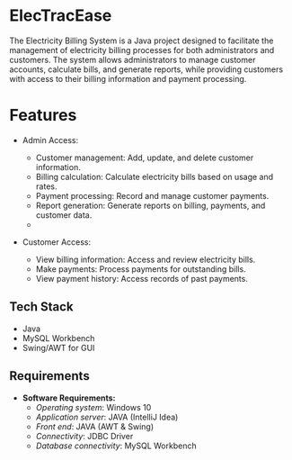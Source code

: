 # ElecTracEase

The Electricity Billing System is a Java project designed to facilitate the management of electricity billing processes for both administrators and customers. The system allows administrators to manage customer accounts, calculate bills, and generate reports, while providing customers with access to their billing information and payment processing.

# Features


- Admin Access:

  - Customer management: Add, update, and delete customer information.
  - Billing calculation: Calculate electricity bills based on usage and rates.
  - Payment processing: Record and manage customer payments.
  - Report generation: Generate reports on billing, payments, and customer data.
  - 
- Customer Access:

  - View billing information: Access and review electricity bills.
  - Make payments: Process payments for outstanding bills.
  - View payment history: Access records of past payments.



## Tech Stack

- Java
- MySQL Workbench
- Swing/AWT for GUI



## Requirements

- **Software Requirements:**	
    - *Operating system*: Windows 10
    - *Application server*: JAVA (IntelliJ Idea)
    - *Front end*:	JAVA (AWT & Swing)
    - *Connectivity*: JDBC Driver
    - *Database connectivity*: MySQL Workbench
